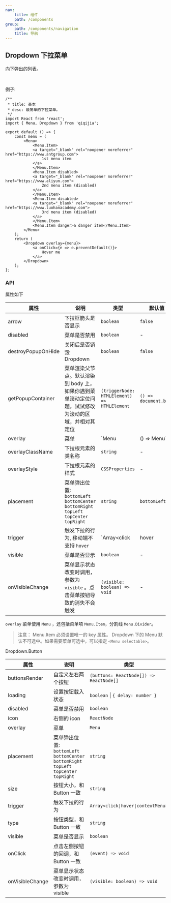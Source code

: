 ```yaml
---
nav:
    title: 组件
    path: /components
group:
    path: /components/navigation
    title: 导航
---
```


## Dropdown 下拉菜单

向下弹出的列表。

<br />

例子:



```tsx
/**
 * title: 基本
 * desc: 最简单的下拉菜单。
 */
import React from 'react';
import { Menu, Dropdown } from 'qiqijia';

export default () => {
    const menu = (
        <Menu>
            <Menu.Item>
            <a target="_blank" rel="noopener noreferrer" href="https://www.antgroup.com">
                1st menu item
            </a>
            </Menu.Item>
            <Menu.Item disabled>
            <a target="_blank" rel="noopener noreferrer" href="https://www.aliyun.com">
                2nd menu item (disabled)
            </a>
            </Menu.Item>
            <Menu.Item disabled>
            <a target="_blank" rel="noopener noreferrer" href="https://www.luohanacademy.com">
                3rd menu item (disabled)
            </a>
            </Menu.Item>
            <Menu.Item danger>a danger item</Menu.Item>
        </Menu>
    );
    return (
        <Dropdown overlay={menu}>
            <a onClick={e => e.preventDefault()}>
                Hover me
            </a>
        </Dropdown>
    );
};
```
### API

属性如下

| 属性           | 说明                                    | 类型              | 默认值 |
| -------------- | --------------------------------------- | ----------------- | ------ |
|arrow           |下拉框箭头是否显示                          |`boolean`          |`false`
|disabled        |菜单是否禁用                               |`boolean`          | 	-
|destroyPopupOnHide|关闭后是否销毁 Dropdown                   |`boolean`          |`false`
|getPopupContainer|菜单渲染父节点。默认渲染到 body 上，如果你遇到菜单滚动定位问题，试试修改为滚动的区域，并相对其定位|`(triggerNode: HTMLElement) => HTMLElement`| `() => document.body`	
|overlay          |菜单                                     |`Menu | () => Menu` |-
|overlayClassName |下拉根元素的类名称                         |`string`             |-
|overlayStyle     |下拉根元素的样式                           |`CSSProperties`      |-
|placement        |菜单弹出位置: `bottomLeft` `bottomCenter` `bottomRight` `topLeft` `topCenter` `topRight`|`string`|`bottomLeft`
|trigger          |触发下拉的行为, 移动端不支持 `hover`         |`Array<click|hover|contextMenu>` |`[hover]`
|visible          |菜单是否显示                               |`boolean`       | -
|onVisibleChange  |菜单显示状态改变时调用，参数为 `visible` 。点击菜单按钮导致的消失不会触发|`(visible: boolean) => void` | -

`overlay` 菜单使用 `Menu` ，还包括菜单项 `Menu.Item`，分割线 `Menu.Divider`。

> 注意： Menu.Item 必须设置唯一的 key 属性。
> Dropdown 下的 Menu 默认不可选中。如果需要菜单可选中，可以指定 `<Menu selectable>`。

Dropdown.Button

| 属性           | 说明                                    | 类型              | 默认值 |
| -------------- | --------------------------------------- | ----------------- | ------ |
|buttonsRender   |自定义左右两个按钮                        |`(buttons: ReactNode[]) => ReactNode[]`| -
|loading        |设置按钮载入状态                           |`boolean` \| `{ delay: number }` |false
|disabled       |菜单是否禁用                              |`boolean` |-
|icon           |右侧的 icon                              |`ReactNode` |-
|overlay        |菜单                                     |`Menu` | -
|placement      |菜单弹出位置: `bottomLeft` `bottomCenter` `bottomRight` `topLeft` `topCenter` `topRight`|`string` |`bottomLeft`
|size           |按钮大小，和 Button 一致                    |`string` |`default`
|trigger        |触发下拉的行为                              |`Array<click\|hover\|contextMenu>` | `[hover]`
|type           |按钮类型，和 Button 一致                    |`string` |`default`
|visible        |菜单是否显示                                |`boolean` |-
|onClick        |点击左侧按钮的回调，和 Button 一致            |`(event) => void`|-
|onVisibleChange |菜单显示状态改变时调用，参数为 visible        |`(visible: boolean) => void`|-